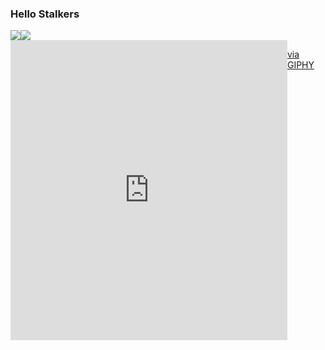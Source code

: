 ### Hello Stalkers 

<div style="display: flex; flex-direction: row; gap = 20px;">
  <img class="img" src="https://github-readme-stats.vercel.app/api/top-langs/?username=unreasonable2003&theme=radical)" />
 <img class="img" src="https://github-readme-stats.vercel.app/api?username=unreasonable2003&show_icons=true&theme=radical" />
 
</div>
<div style="display: flex; flex-direction: row; gap = 20px;">
  <iframe src="https://giphy.com/embed/wwg1suUiTbCY8H8vIA" width="480" height="480" frameBorder="0" class="giphy-embed" allowFullScreen></iframe><p><a  href="https://giphy.com/gifs/glitch-matrix-cat-wwg1suUiTbCY8H8vIA">via GIPHY</a></p>

</div>


<!--
**unreasonable2003/unreasonable2003** is a ✨ _special_ ✨ repository because its `README.md` (this file) appears on your GitHub profile.

Here are some ideas to get you started:

- 🔭 I’m currently working on ...
- 🌱 I’m currently learning ...
- 👯 I’m looking to collaborate on ...
- 🤔 I’m looking for help with ...
- 💬 Ask me about ...
- 📫 How to reach me: ...
- 😄 Pronouns: ...
- ⚡ Fun fact: ...
-->
